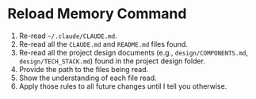 # Reload Memory Command

1. Re-read `~/.claude/CLAUDE.md`.
2. Re-read all the `CLAUDE.md` and `README.md` files found.
3. Re-read all the project design documents (e.g., `design/COMPONENTS.md`,
   `design/TECH_STACK.md`) found in the project design folder.
4. Provide the path to the files being read.
5. Show the understanding of each file read.
6. Apply those rules to all future changes until I tell you otherwise.

